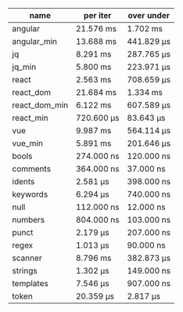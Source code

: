 | name          | per iter   | over under |
| ------------- | ---------- | ---------- |
| angular       | 21.576 ms  | 1.702 ms   |
| angular_min   | 13.688 ms  | 441.829 μs |
| jq            | 8.291 ms   | 287.765 μs |
| jq_min        | 5.800 ms   | 223.971 μs |
| react         | 2.563 ms   | 708.659 μs |
| react_dom     | 21.684 ms  | 1.334 ms   |
| react_dom_min | 6.122 ms   | 607.589 μs |
| react_min     | 720.600 μs | 83.643 μs  |
| vue           | 9.987 ms   | 564.114 μs |
| vue_min       | 5.891 ms   | 201.646 μs |
| bools         | 274.000 ns | 120.000 ns |
| comments      | 364.000 ns | 37.000 ns  |
| idents        | 2.581 μs   | 398.000 ns |
| keywords      | 6.294 μs   | 740.000 ns |
| null          | 112.000 ns | 12.000 ns  |
| numbers       | 804.000 ns | 103.000 ns |
| punct         | 2.179 μs   | 207.000 ns |
| regex         | 1.013 μs   | 90.000 ns  |
| scanner       | 8.796 ms   | 382.873 μs |
| strings       | 1.302 μs   | 149.000 ns |
| templates     | 7.546 μs   | 907.000 ns |
| token         | 20.359 μs  | 2.817 μs   |

